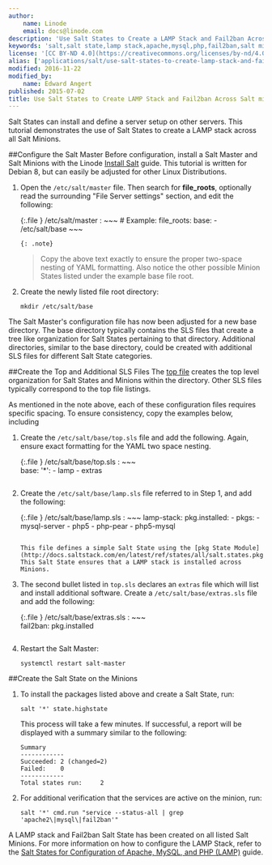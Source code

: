 ```yaml
---
author:
    name: Linode
    email: docs@linode.com
description: 'Use Salt States to Create a LAMP Stack and Fail2ban Across All Listed Salt Minions on Debian 8.'
keywords: 'salt,salt state,lamp stack,apache,mysql,php,fail2ban,salt minions,debian 8'
license: '[CC BY-ND 4.0](https://creativecommons.org/licenses/by-nd/4.0)'
alias: ['applications/salt/use-salt-states-to-create-lamp-stack-and-fail2ban-across-salt-minions/','applications/salt/salt-states-apache-mysql-php-fail2ban/']
modified: 2016-11-22
modified_by:
    name: Edward Angert
published: 2015-07-02
title: Use Salt States to Create LAMP Stack and Fail2ban Across Salt minions
---
```


Salt States can install and define a server setup on other servers. This tutorial demonstrates the use of Salt States to create a LAMP stack across all Salt Minions.

##Configure the Salt Master
Before configuration, install a Salt Master and Salt Minions with the Linode [Install Salt](/docs/applications/salt/install-salt) guide. This tutorial is written for Debian 8, but can easily be adjusted for other Linux Distributions. 

1.  Open the `/etc/salt/master` file. Then search for **file_roots**, optionally read the surrounding "File Server settings" section, and edit the following:
    
    {:.file }
    /etc/salt/master
    :   ~~~
        # Example:
          file_roots:
            base:
              - /etc/salt/base
        ~~~

        {: .note}
    >
    > Copy the above text exactly to ensure the proper two-space nesting of YAML formatting. Also notice the other possible Minion States listed under the example base file root. 
    
2.  Create the newly listed file root directory:

        mkdir /etc/salt/base

The Salt Master's configuration file has now been adjusted for a new base directory. The base directory typically contains the SLS files that create a tree like organization for Salt States pertaining to that directory. Additional directories, similar to the base directory, could be created with additional SLS files for different Salt State categories. 

##Create the Top and Additional SLS Files 
The [top file](https://docs.saltstack.com/en/latest/ref/states/top.html) creates the top level organization for Salt States and Minions within the directory. Other SLS files typically correspond to the top file listings.

As mentioned in the note above, each of these configuration files requires specific spacing. To ensure consistency, copy the examples below, including 

1.  Create the `/etc/salt/base/top.sls` file and add the following. Again, ensure exact formatting for the YAML two space nesting.

    {:.file }
    /etc/salt/base/top.sls
    :  ~~~  
       base:
         '*':
            - lamp
            - extras
       ~~~

2.  Create the `/etc/salt/base/lamp.sls` file referred to in Step 1, and add the following: 

    {:.file }
    /etc/salt/base/lamp.sls
    :  ~~~
       lamp-stack:
         pkg.installed:
           - pkgs:
             - mysql-server
             - php5
             - php-pear
             - php5-mysql
       ~~~

    This file defines a simple Salt State using the [pkg State Module](http://docs.saltstack.com/en/latest/ref/states/all/salt.states.pkg.html). This Salt State ensures that a LAMP stack is installed across Minions.

3.  The second bullet listed in `top.sls` declares an `extras` file which will list and install additional software. Create a `/etc/salt/base/extras.sls` file and add the following:

    {:.file }
    /etc/salt/base/extras.sls
    :  ~~~  
       fail2ban:
         pkg.installed
       ~~~

4.  Restart the Salt Master:

        systemctl restart salt-master

##Create the Salt State on the Minions

1.  To install the packages listed above and create a Salt State, run:

        salt '*' state.highstate

    This process will take a few minutes. If successful, a report will be displayed with a summary similar to the following:
    
        Summary
        ------------
        Succeeded: 2 (changed=2)
        Failed:    0
        ------------
        Total states run:     2

2.  For additional verification that the services are active on the minion, run:

        salt '*' cmd.run "service --status-all | grep 'apache2\|mysql\|fail2ban'"

A LAMP stack and Fail2ban Salt State has been created on all listed Salt Minions. For more information on how to configure the LAMP Stack, refer to the [Salt States for Configuration of Apache, MySQL, and PHP (LAMP)](/docs/applications/salt/salt-states-configuration-apache-mysql-php) guide.
